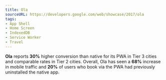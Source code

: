 ```yaml
---
title: Ola
sourceURL: https://developers.google.com/web/showcase/2017/ola
tags:
- App Shell
- Home Screen
- IndexedDB
- Service Worker
- Travel
---
```


**Ola** reports **30%** higher conversion than native for its PWA in Tier 3 cities and comparable rates in Tier 2 cities. Overall, Ola has seen a **68%** increase in mobile traffic and **20%** of users who book via the PWA had previously uninstalled the native app.
